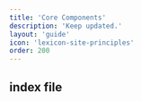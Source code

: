 ```yaml
---
title: 'Core Components'
description: 'Keep updated.'
layout: 'guide'
icon: 'lexicon-site-principles'
order: 200
---
```


## index file
